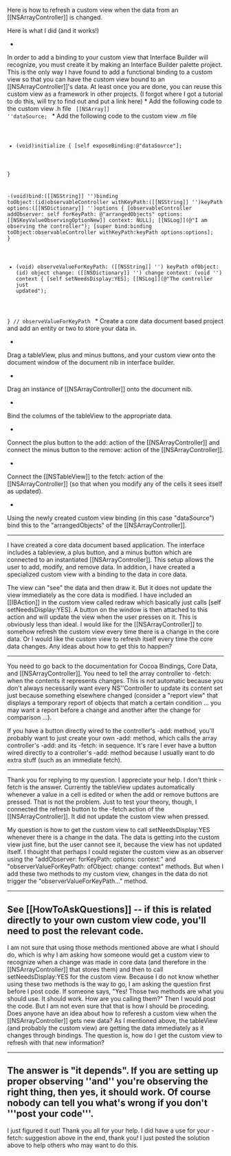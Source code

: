 Here is how to refresh a custom view when the data from an [[NSArrayController]] is changed.

Here is what I did (and it works!)


*
In order to add a binding to your custom view that Interface Builder will recognize, you must create it by making an Interface Builder palette project.  This is the only way I have found to add a functional binding to a custom view so that you can have the custom view bound to an [[NSArrayController]]'s data.  At least once you are done, you can reuse this custom view as a framework in other projects. (I forgot where I got a tutorial to do this, will try to find out and put a link here)
*
Add the following code to the custom view .h file
<code>
[[NSArray]] ''dataSource;
</code>
*
Add the following code to the custom view .m file
<code>
+ (void)initialize {
    [self exposeBinding:@"dataSource"];

}

-(void)bind:([[NSString]] '')binding
			toObject:(id)observableController
			withKeyPath:([[NSString]] '')keyPath
			options:([[NSDictionary]] '')options
{
	[observableController addObserver: self
					forKeyPath: @"arrangedObjects"
					options: [[NSKeyValueObservingOptionNew]]
					context: NULL];
	[[NSLog]](@"I am observing the controller");
	[super	bind:binding
			toObject:observableController
			withKeyPath:keyPath
			options:options];
}

- (void) observeValueForKeyPath: ([[NSString]] '') keyPath
                       ofObject: (id) object
                         change: ([[NSDictionary]] '') change
                        context: (void '') context
{
	[self setNeedsDisplay:YES];
	[[NSLog]](@"The controller just updated");

} // observeValueForKeyPath
</code>
*
Create a core data document based project and add an entity or two to store your data in.

*
Drag a tableView, plus and minus buttons, and your custom view onto the document window of the document nib in interface builder.

*
Drag an instance of [[NSArrayController]] onto the document nib.

*
Bind the columns of the tableView to the appropriate data.

*
Connect the plus button to the add: action of the [[NSArrayController]] and connect the minus button to the remove: action of the [[NSArrayController]].

*
Connect the [[NSTableView]] to the fetch: action of the [[NSArrayController]] (so that when you modify any of the cells it sees itself as updated).

*
Using the newly created custom view binding (in this case "dataSource") bind this to the "arrangedObjects" of the [[NSArrayController]].




----
I have created a core data document based application.  The interface includes a tableview, a plus button, and a minus button which are connected to an instantiated [[NSArrayController]].  This setup allows the user to add, modify, and remove data.  In addition, I have created a specialized custom view with a binding to the data in core data.

The view can "see" the data and then draw it.  But it does not update the view immediately as the core data is modified.  I have included an [[IBAction]] in the custom view called redraw which basically just calls [self setNeedsDisplay:YES].  A button on the window is then attached to this action and will update the view when the user presses on it.  This is obviously less than ideal.  I would like for the [[NSArrayController]] to somehow refresh the custom view every time there is a change in the core data.  Or I would like the custom view to refresh itself every time the core data changes.  Any ideas about how to get this to happen?

----

You need to go back to the documentation for Cocoa Bindings, Core Data, and [[NSArrayController]]. You need to tell the array controller to -fetch: when the contents it represents changes. This is not automatic because you don't always necessarily want every NS''Controller to update its content set just because something elsewhere changed (consider a "report view" that displays a temporary report of objects that match a certain condition ... you may want a report before a change and another after the change for comparison ...). 

If you have a button directly wired to the controller's -add: method, you'll probably want to just create your own -add: method, which calls the array controller's -add: and its -fetch: in sequence. It's rare I ever have a button wired directly to a controller's -add: method because I usually want to do extra stuff (such as an immediate fetch).

----
Thank you for replying to my question.  I appreciate your help.  I don't think -fetch is the answer.  Currently the tableView updates automatically whenever a value in a cell is edited or when the add or remove buttons are pressed.  That is not the problem.  Just to test your theory, though, I connected the refresh button to the -fetch action of the [[NSArrayController]].  It did not update the custom view when pressed.

My question is how to get the custom view to call setNeedsDisplay:YES whenever there is a change in the data.  The data is getting into the custom view just fine, but the user cannot see it, because the view has not updated itself.  I thought that perhaps I could register the custom view as an observer using the "addObserver: forKeyPath: options: context:" and "observerValueForKeyPath: ofObject: change: context" methods.  But when I add these two methods to my custom view, changes in the data do not trigger the "observerValueForKeyPath..." method.

----

See [[HowToAskQuestions]] -- if this is related directly to your own custom view code, you'll need to post the relevant code.
----
I am not sure that using those methods mentioned above are what I should do, which is why I am asking how someone would get a custom view to recognize when a change was made in core data (and therefore in the [[NSArrayController]] that stores them) and then to call setNeedsDisplay:YES for the custom view.  Because I do not know whether using these two methods is the way to go, I am asking the question first before I post code.  If someone says, "Yes!  Those two methods are what you should use.  It should work.  How are you calling them?"  Then I would post the code.  But I am not even sure that that is how I should be proceding.  Does anyone have an idea about how to referesh a custom view when the [[NSArrayController]] gets new data?  As I mentioned above, the tableView (and probably the custom view) are getting the data immediately as it changes through bindings.  The question is, how do I get the custom view to refresh with that new information?

----

The answer is "it depends". If you are setting up proper observing ''and'' you're observing the right thing, then yes, it should work. Of course nobody can tell you what's wrong if you don't '''post your code'''.
----
I just figured it out!  Thank you all for your help.  I did have a use for your -fetch: suggestion above in the end, thank you!  I just posted the solution above to help others who may want to do this.